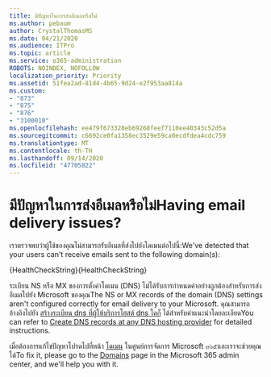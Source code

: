 ```yaml
---
title: มีปัญหาในการส่งอีเมลหรือไม่
ms.author: pebaum
author: CrystalThomasMS
ms.date: 04/21/2020
ms.audience: ITPro
ms.topic: article
ms.service: o365-administration
ROBOTS: NOINDEX, NOFOLLOW
localization_priority: Priority
ms.assetid: 51fea2ad-81d4-4b65-9d24-e2f953aa814a
ms.custom:
- "873"
- "875"
- "876"
- "3100010"
ms.openlocfilehash: ee479f673328eb69268feef7110ee40343c52d5a
ms.sourcegitcommit: c6692ce0fa1358ec3529e59ca0ecdfdea4cdc759
ms.translationtype: MT
ms.contentlocale: th-TH
ms.lasthandoff: 09/14/2020
ms.locfileid: "47705822"
---
```

# <a name="having-email-delivery-issues"></a><span data-ttu-id="21e85-102">มีปัญหาในการส่งอีเมลหรือไม่</span><span class="sxs-lookup"><span data-stu-id="21e85-102">Having email delivery issues?</span></span>

<span data-ttu-id="21e85-103">เราตรวจพบว่าผู้ใช้ของคุณไม่สามารถรับอีเมลที่ส่งไปยังโดเมนต่อไปนี้:</span><span class="sxs-lookup"><span data-stu-id="21e85-103">We've detected that your users can't receive emails sent to the following domain(s):</span></span>
  
<span data-ttu-id="21e85-104">{HealthCheckString}</span><span class="sxs-lookup"><span data-stu-id="21e85-104">{HealthCheckString}</span></span>
  
<span data-ttu-id="21e85-105">ระเบียน NS หรือ MX ของการตั้งค่าโดเมน (DNS) ไม่ได้รับการกำหนดค่าอย่างถูกต้องสำหรับการส่งอีเมลไปยัง Microsoft ของคุณ</span><span class="sxs-lookup"><span data-stu-id="21e85-105">The NS or MX records of the domain (DNS) settings aren't configured correctly for email delivery to your Microsoft.</span></span> <span data-ttu-id="21e85-106">คุณสามารถอ้างอิงไปยัง [สร้างระเบียน dns ที่ผู้ให้บริการโฮสต์ dns ใดก็](https://docs.microsoft.com/microsoft-365/admin/get-help-with-domains/create-dns-records-at-any-dns-hosting-provider) ได้สำหรับคำแนะนำโดยละเอียด</span><span class="sxs-lookup"><span data-stu-id="21e85-106">You can refer to [Create DNS records at any DNS hosting provider](https://docs.microsoft.com/microsoft-365/admin/get-help-with-domains/create-dns-records-at-any-dns-hosting-provider) for detailed instructions.</span></span>
  
<span data-ttu-id="21e85-107">เมื่อต้องการแก้ไขปัญหาโปรดไปที่หน้า [โดเมน](https://admin.microsoft.com/adminportal/home#/Domains) ในศูนย์การจัดการ Microsoft ๓๖๕และเราจะช่วยคุณได้</span><span class="sxs-lookup"><span data-stu-id="21e85-107">To fix it, please go to the [Domains](https://admin.microsoft.com/adminportal/home#/Domains) page in the Microsoft 365 admin center, and we'll help you with it.</span></span>
  
  